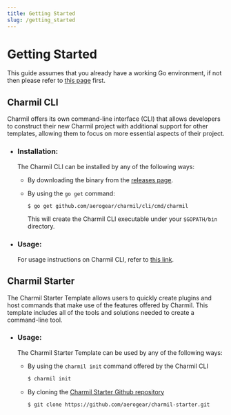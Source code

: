 ```yaml
---
title: Getting Started
slug: /getting_started
---
```


# Getting Started

This guide assumes that you already have a working Go environment, if not then please refer to
[this page](https://golang.org/doc/install) first.

## Charmil CLI

Charmil offers its own command-line interface (CLI) that allows developers to construct their new Charmil project with additional support for other templates, allowing them to focus on more essential aspects of their project.

- ### Installation:

  The Charmil CLI can be installed by any of the following ways:

  - By downloading the binary from the [releases page](https://github.com/aerogear/charmil/releases).

  - By using the `go get` command:

    ```bash
    $ go get github.com/aerogear/charmil/cli/cmd/charmil
    ```

    This will create the Charmil CLI executable under your `$GOPATH/bin` directory.

- ### Usage:
  For usage instructions on Charmil CLI, refer to [this link](../charmil_cli.md).

## Charmil Starter

The Charmil Starter Template allows users to quickly create plugins and host commands that make use of the features offered by Charmil. This template includes all of the tools and solutions needed to create a command-line tool.

- ### Usage:

  The Charmil Starter Template can be used by any of the following ways:

  - By using the `charmil init` command offered by the Charmil CLI
    ```bash
    $ charmil init
    ```
  - By cloning the [Charmil Starter Github repository](https://github.com/aerogear/charmil-starter)
    ```bash
    $ git clone https://github.com/aerogear/charmil-starter.git
    ```
